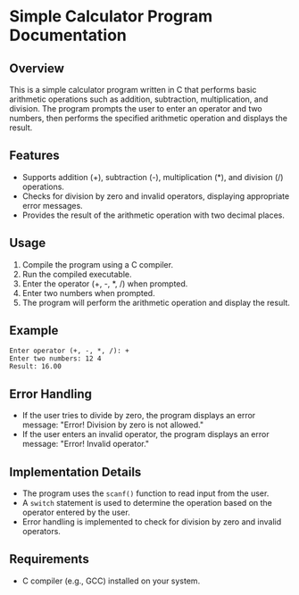 
# Simple Calculator Program Documentation

## Overview

This is a simple calculator program written in C that performs basic arithmetic operations such as addition, subtraction, multiplication, and division. The program prompts the user to enter an operator and two numbers, then performs the specified arithmetic operation and displays the result.

## Features

- Supports addition (+), subtraction (-), multiplication (*), and division (/) operations.
- Checks for division by zero and invalid operators, displaying appropriate error messages.
- Provides the result of the arithmetic operation with two decimal places.

## Usage

1. Compile the program using a C compiler.
2. Run the compiled executable.
3. Enter the operator (+, -, *, /) when prompted.
4. Enter two numbers when prompted.
5. The program will perform the arithmetic operation and display the result.

## Example

```
Enter operator (+, -, *, /): +
Enter two numbers: 12 4
Result: 16.00
```

## Error Handling

- If the user tries to divide by zero, the program displays an error message: "Error! Division by zero is not allowed."
- If the user enters an invalid operator, the program displays an error message: "Error! Invalid operator."

## Implementation Details

- The program uses the `scanf()` function to read input from the user.
- A `switch` statement is used to determine the operation based on the operator entered by the user.
- Error handling is implemented to check for division by zero and invalid operators.

## Requirements

- C compiler (e.g., GCC) installed on your system.


